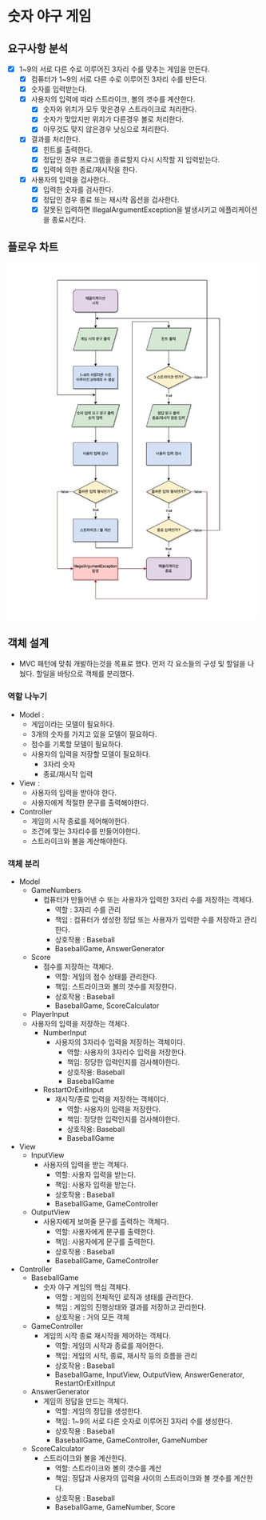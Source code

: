 
# 숫자 야구 게임

## 요구사항 분석

- [x] 1~9의 서로 다른 수로 이루어진 3자리 수를 맞추는 게임을 만든다.
  - [x] 컴퓨터가 1~9의 서로 다른 수로 이루어진 3자리 수를 만든다.
  - [x] 숫자를 입력받는다.
  - [x] 사용자의 입력에 따라 스트라이크, 볼의 갯수를 계산한다.
    - [x] 숫자와 위치가 모두 맞은경우 스트라이크로 처리한다. 
    - [x] 숫자가 맞았지만 위치가 다른경우 볼로 처리한다.
    - [x] 아무것도 맞지 않은경우 낫싱으로 처리한다.
  - [x] 결과를 처리한다.
    - [x] 힌트를 출력한다.
    - [x] 정답인 경우 프로그램을 종료할지 다시 시작할 지 입력받는다.
    - [x] 입력에 의한 종료/재시작을 한다.
  - [x] 사용자의 입력을 검사한다..
    - [x] 입력한 숫자를 검사한다.
    - [x] 정답인 경우 종료 또는 재시작 옵션을 검사한다.
    - [x] 잘못된 입력하면 IllegalArgumentException을 발생시키고 에플리케이션을 종료시킨다.

## 플로우 차트
![flow chart](./asset/java-baseball-6-flowchart.jpg)

## 객체 설계
- MVC 패턴에 맞춰 개발하는것을 목표로 했다. 먼저 각 요소들의 구성 및 할일을 나눴다. 할일을 바탕으로 객체를 분리했다. 

### 역할 나누기
- Model :
  - 게임이라는 모델이 필요하다.
  - 3개의 숫자를 가지고 있을 모델이 필요하다.
  - 점수를 기록할 모델이 필요하다.
  - 사용자의 입력을 저장할 모델이 필요하다.
    - 3자리 숫자
    - 종료/재시작 입력
- View : 
  - 사용자의 입력을 받아야 한다.
  - 사용자에게 적절한 문구를 출력해야한다.
- Controller
  - 게임의 시작 종료를 제어해야한다.
  - 조건에 맞는 3자리수를 만들어야한다.
  - 스트라이크와 볼을 계산해야한다.

### 객체 분리
- Model
  - GameNumbers
    - 컴퓨터가 만들어낸 수 또는 사용자가 입력한 3자리 수를 저장하는 객체다.
      - 역할 : 3자리 수를 관리
      - 책임 : 컴퓨터가 생성한 정답 또는 사용자가 입력한 수를 저장하고 관리한다.
      - 상호작용 : Baseball
      - BaseballGame, AnswerGenerator
  - Score
    - 점수를 저장하는 객체다.
      - 역할: 게임의 점수 상태를 관리한다.
      - 책임: 스트라이크와 볼의 갯수를 저장한다.
      - 상호작용 : Baseball
      - BaseballGame, ScoreCalculator
  - PlayerInput
  - 사용자의 입력을 저장하는 객체다.
    - NumberInput
      - 사용자의 3자리수 입력을 저장하는 객체이다.
        - 역할: 사용자의 3자리수 입력을 저장한다.
        - 책임: 정당한 입력인지를 검사해야한다.
        - 상호작용: Baseball
        - BaseballGame
    - RestartOrExitInput
      - 재시작/종료 입력을 저장하는 객체이다.
        - 역할: 사용자의 입력을 저장한다.
        - 책임: 정당한 입력인지를 검사해야한다.
        - 상호작용: Baseball
        - BaseballGame
- View
  - InputView
    - 사용자의 입력을 받는 객체다.
      - 역할: 사용자 입력을 받는다.
      - 책임: 사용자 입력을 받는다.
      - 상호작용 : Baseball
      - BaseballGame, GameController
  - OutputView
    - 사용자에게 보여줄 문구를 출력하는 객체다.
      - 역할: 사용자에게 문구를 출력한다.
      - 책임: 사용자에게 문구를 출력한다.
      - 상호작용 : Baseball
      - BaseballGame, GameController
- Controller
  - BaseballGame
    - 숫자 야구 게임의 핵심 객체다.
      - 역할 : 게임의 전체적인 로직과 생태를 관리한다.
      - 책임 : 게임의 진행상태와 결과를 저장하고 관리한다.
      - 상호작용 : 거의 모든 객체
  - GameController
    - 게임의 시작 종료 재시작을 제어하는 객체다.
      - 역할: 게임의 시작과 종료를 제어한다.
      - 책임: 게임의 시작, 종료, 재시작 등의 흐름을 관리
      - 상호작용 : Baseball
      - BaseballGame, InputView, OutputView, AnswerGenerator, RestartOrExitInput 
  - AnswerGenerator
    - 게임의 정답을 만드는 객체다.
      - 역할: 게임의 정답을 생성한다.
      - 책임: 1~9의 서로 다른 숫자로 이루어진 3자리 수를 생성한다.
      - 상호작용 : Baseball
      - BaseballGame, GameController, GameNumber
  - ScoreCalculator
    - 스트라이크와 볼을 계산한다.
      - 역할: 스트라이크와 볼의 갯수를 계산
      - 책임: 정답과 사용자의 입력을 사이의 스트라이크와 볼 갯수를 계산한다.
      - 상호작용 : Baseball
      - BaseballGame, GameNumber, Score

